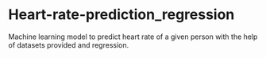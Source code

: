# Heart-rate-prediction_regression
Machine learning model to predict heart rate of a given person with the help of datasets provided and regression.
